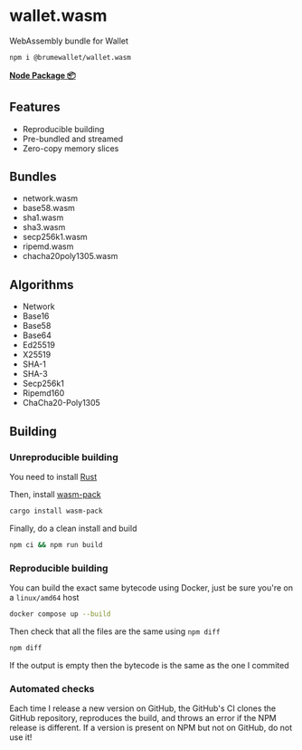 # wallet.wasm

WebAssembly bundle for Wallet

```bash
npm i @brumewallet/wallet.wasm
```

[**Node Package 📦**](https://www.npmjs.com/package/@brumewallet/wallet.wasm)

## Features
- Reproducible building
- Pre-bundled and streamed
- Zero-copy memory slices

## Bundles
- network.wasm
- base58.wasm
- sha1.wasm
- sha3.wasm
- secp256k1.wasm
- ripemd.wasm
- chacha20poly1305.wasm

## Algorithms
- Network
- Base16
- Base58
- Base64
- Ed25519
- X25519
- SHA-1
- SHA-3
- Secp256k1
- Ripemd160
- ChaCha20-Poly1305

## Building

### Unreproducible building

You need to install [Rust](https://www.rust-lang.org/tools/install)

Then, install [wasm-pack](https://rustwasm.github.io/wasm-pack/installer/)

```bash
cargo install wasm-pack
```

Finally, do a clean install and build

```bash
npm ci && npm run build
```

### Reproducible building

You can build the exact same bytecode using Docker, just be sure you're on a `linux/amd64` host

```bash
docker compose up --build
```

Then check that all the files are the same using `npm diff`

```bash
npm diff
```

If the output is empty then the bytecode is the same as the one I commited

### Automated checks

Each time I release a new version on GitHub, the GitHub's CI clones the GitHub repository, reproduces the build, and throws an error if the NPM release is different. If a version is present on NPM but not on GitHub, do not use it!
